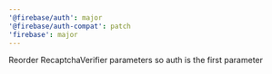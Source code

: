 ```yaml
---
'@firebase/auth': major
'@firebase/auth-compat': patch
'firebase': major
---
```


Reorder RecaptchaVerifier parameters so auth is the first parameter
